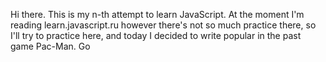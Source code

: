 Hi there. This is my n-th attempt to learn JavaScript. At the moment I'm reading learn.javascript.ru however there's not so much practice there, so I'll try to practice here, and today I decided to write popular in the past game Pac-Man. Go
